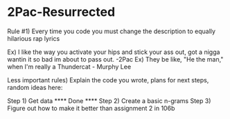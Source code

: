 # 2Pac-Resurrected
Rule #1) Every time you code you must change the description to equally hilarious rap lyrics

Ex) I like the way you activate your hips and stick your ass out, got a nigga wantin it so bad im about to pass out. -2Pac
Ex) They be like, "He the man," when I'm really a Thundercat - Murphy Lee

Less important rules)
  Explain the code you wrote, plans for next steps, random ideas here:
  
  Step 1) Get data    **** Done ****
  Step 2) Create a basic n-grams
  Step 3) Figure out how to make it better than assignment 2 in 106b
